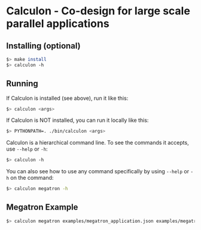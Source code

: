 # Calculon - Co-design for large scale parallel applications

## Installing (optional)

``` sh
$> make install
$> calculon -h
```

## Running

If Calculon is installed (see above), run it like this:
``` sh
$> calculon <args>
```

If Calculon is NOT installed, you can run it locally like this:

``` sh
$> PYTHONPATH=. ./bin/calculon <args>
```

Calculon is a hierarchical command line. To see the commands it accepts, use `--help` or `-h`:
``` sh
$> calculon -h
```

You can also see how to use any command specifically by using `--help` or `-h` on the command:
``` sh
$> calculon megatron -h
```

## Megatron Example

``` sh
$> calculon megatron examples/megatron_application.json examples/megatron_execution.json examples/a100.json
```
